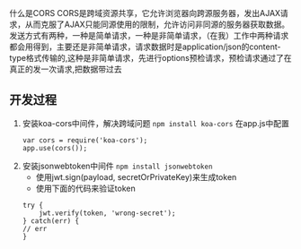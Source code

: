 什么是CORS
    CORS是跨域资源共享，它允许浏览器向跨源服务器，发出AJAX请求，从而克服了AJAX只能同源使用的限制，允许访问非同源的服务器获取数据。发送方式有两种，一种是简单请求，一种是非简单请求，（在我）工作中两种请求都会用得到，主要还是非简单请求，请求数据时是application/json的content-type格式传输的,这种是非简单请求，先进行options预检请求，预检请求通过了在真正的发一次请求,把数据带过去
## 开发过程
1. 安装koa-cors中间件，解决跨域问题
    `npm install koa-cors`
    在app.js中配置
    ```
    var cors = require('koa-cors');
    app.use(cors());
    ```
2. 安装jsonwebtoken中间件
    `npm install jsonwebtoken`
    - 使用jwt.sign(payload, secretOrPrivateKey)来生成token
    - 使用下面的代码来验证token
    ```
    try {
        jwt.verify(token, 'wrong-secret');
    } catch(err) {
    // err
    } 
    ```